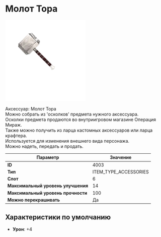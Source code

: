 # Молот Тора

![Item Image](../img/4003.webp?raw=true)

Аксессуар: Молот Тора<br>Можно собрать из 'осколков' предмета нужного аксессуара.<br>Осколки предмета продаются во внутриигровом магазине Операция Мираж.<br>Также можно получить из ларца кастомных аксессуаров или ларца крафтера.<br>Используется для изменения внешнего вида персонажа. <br>Можно надеть, передать и продать.


| Параметр | Значение |
|----------|----------|
| **ID** | 4003 |
| **Тип** | ITEM_TYPE_ACCESSORIES |
| **Слот** | 6 |
| **Максимальный уровень улучшения** | 14 |
| **Максимальный уровень прочности** | 100 |
| **Можно перекрашивать** | Да |

## Характеристики по умолчанию

- **Урон**: +4

